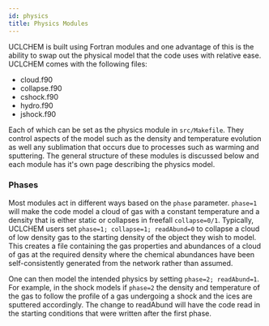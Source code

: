 ```yaml
---
id: physics
title: Physics Modules
---
```


UCLCHEM is built using Fortran modules and one advantage of this is the ability to swap out the physical model that the code uses with relative ease. UCLCHEM comes with the following files:
- cloud.f90
- collapse.f90
- cshock.f90
- hydro.f90
- jshock.f90

Each of which can be set as the physics module in ```src/Makefile```. They control aspects of the model such as the density and temperature evolution as well any sublimation that occurs due to processes such as warming and sputtering. The general structure of these modules is discussed below and each module has it's own page describing the physics model.

### Phases
Most modules act in different ways based on the ```phase``` parameter. ```phase=1``` will make the code model a cloud of gas with a constant temperature and a density that is either static or collapses in freefall ```collapse=0/1```. Typically, UCLCHEM users set ```phase=1; collapse=1; readAbund=0``` to collapse a cloud of low density gas to the starting density of the object they wish to model. This creates a file containing the gas properties and abundances of a cloud of gas at the required density where the chemical abundances have been self-consistently generated from the network rather than assumed.

One can then model the intended physics by setting ```phase=2; readAbund=1```. For example, in the shock models if ```phase=2``` the density and temperature of the gas to follow the profile of a gas undergoing a shock and the ices are sputtered accordingly. The change to readAbund will have the code read in the starting conditions that were written after the first phase.